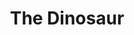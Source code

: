 ---
pid: LLP132
title: The Dinosaur
location_transcription: Julian Able Park
zipcode: '91946'
outside_phl: 'Lemon Grove CA '
neighborhood: 
age: '11'
age_range: 6-13
instagram: 
image_file_name: LLP_132.jpg
proposal_transcription: This city needs more prehistoric sense.
topic: History
topic_summary: '0'
type: Sculpture Statue
keywords_other: prehistoric, dinosaur
credit: Jasper
image_labels: 
twitter: 
facebook: 
permalink: "/monuments/llp132/"
layout: item-page
---